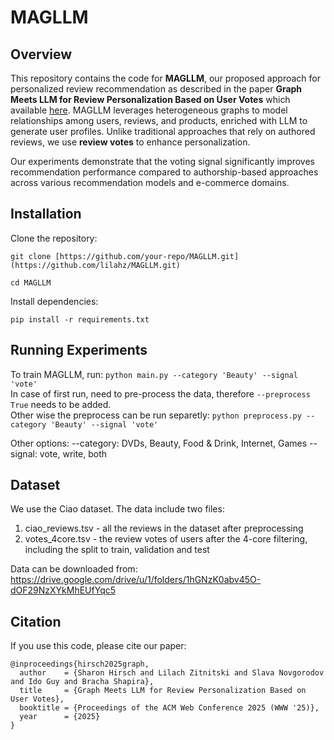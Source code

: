 # MAGLLM
## Overview
This repository contains the code for **MAGLLM**, our proposed approach for personalized review recommendation as described in the paper **Graph Meets LLM for Review Personalization Based on User Votes** which available [here]([https://openreview.net/forum?id=MHOhNKeJk8](https://dl.acm.org/doi/pdf/10.1145/3696410.3714691)). MAGLLM leverages heterogeneous graphs to model relationships among users, reviews, and products, enriched with LLM to generate user profiles. Unlike traditional approaches that rely on authored reviews, we use **review votes** to enhance personalization.

Our experiments demonstrate that the voting signal significantly improves recommendation performance compared to authorship-based approaches across various recommendation models and e-commerce domains.

## Installation
Clone the repository:

`git clone [https://github.com/your-repo/MAGLLM.git](https://github.com/lilahz/MAGLLM.git)`

`cd MAGLLM`

Install dependencies:

`pip install -r requirements.txt`

## Running Experiments
To train MAGLLM, run:
`python main.py --category 'Beauty' --signal 'vote'`  
In case of first run, need to pre-process the data, therefore `--preprocess True` needs to be added.  
Other wise the preprocess can be run separetly:
`python preprocess.py --category 'Beauty' --signal 'vote'`

Other options:
--category: DVDs, Beauty, Food & Drink, Internet, Games
--signal: vote, write, both

## Dataset
We use the Ciao dataset. The data include two files:
1. ciao_reviews.tsv - all the reviews in the dataset after preprocessing
2. votes_4core.tsv - the review votes of users after the 4-core filtering, including the split to train, validation and test

Data can be downloaded from: https://drive.google.com/drive/u/1/folders/1hGNzK0abv45O-dOF29NzXYkMhEUfYqc5 

## Citation
If you use this code, please cite our paper:

```
@inproceedings{hirsch2025graph,
  author    = {Sharon Hirsch and Lilach Zitnitski and Slava Novgorodov and Ido Guy and Bracha Shapira},
  title     = {Graph Meets LLM for Review Personalization Based on User Votes},
  booktitle = {Proceedings of the ACM Web Conference 2025 (WWW '25)},
  year      = {2025}
}
```
